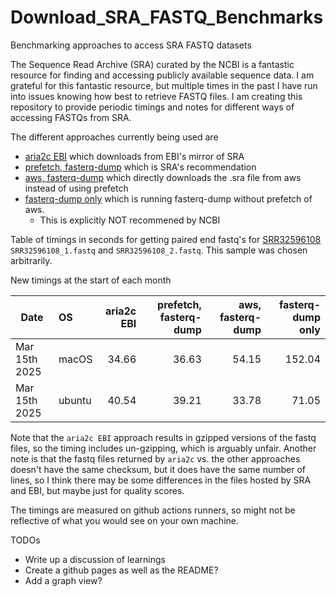 # Download_SRA_FASTQ_Benchmarks
Benchmarking approaches to access SRA FASTQ datasets

The Sequence Read Archive (SRA) curated by the NCBI is a fantastic resource for finding and accessing publicly available sequence data.
I am grateful for this fantastic resource, but multiple times in the past I have run into issues knowing how best to retrieve FASTQ files.
I am creating this repository to provide periodic timings and notes for different ways of accessing FASTQs from SRA.

The different approaches currently being used are
- [aria2c EBI](scripts/aria2c_ebi.bash) which downloads from EBI's mirror of SRA
- [prefetch, fasterq-dump](scripts/prefetch_and_fasterqdump.bash) which is SRA's recommendation
- [aws, fasterq-dump](scripts/aws_and_fasterqdump.bash) which directly downloads the .sra file from aws instead of using prefetch
- [fasterq-dump only](scripts/fasterqdump_only.bash) which is running fasterq-dump without prefetch of aws.
    - This is explicitly NOT recommened by NCBI

Table of timings in seconds for getting paired end fastq's for
[SRR32596108](https://trace.ncbi.nlm.nih.gov/Traces/?view=run_browser&acc=SRR32596108&display=metadata)
 `SRR32596108_1.fastq` and `SRR32596108_2.fastq`. This sample was chosen arbitrarily.

New timings at the start of each month

| Date | OS | aria2c EBI | prefetch, fasterq-dump | aws, fasterq-dump | fasterq-dump only |
| --- | :-- | --: | --: | --: | --: |
| Mar 15th 2025 | macOS | 34.66 | 36.63 | 54.15 | 152.04 |
| Mar 15th 2025 | ubuntu | 40.54 | 39.21 | 33.78 | 71.05 |


Note that the `aria2c EBI` approach results in gzipped versions of the fastq files, so the
timing includes un-gzipping, which is arguably unfair. Another note is that the fastq files
returned by `aria2c` vs. the other approaches doesn't have the same checksum, but it does have
the same number of lines, so I think there may be some differences in the files hosted by SRA
and EBI, but maybe just for quality scores.

The timings are measured on github actions runners, so might not be reflective of
what you would see on your own machine.

TODOs
- Write up a discussion of learnings
- Create a github pages as well as the README?
- Add a graph view?